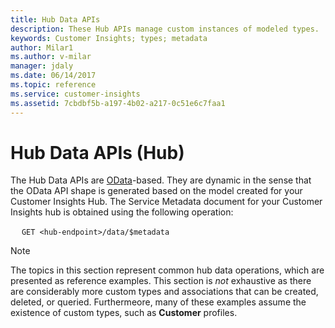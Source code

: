 ```yaml
---
title: Hub Data APIs
description: These Hub APIs manage custom instances of modeled types. 
keywords: Customer Insights; types; metadata
author: Milar1
ms.author: v-milar
manager: jdaly
ms.date: 06/14/2017
ms.topic: reference
ms.service: customer-insights 
ms.assetid: 7cbdbf5b-a197-4b02-a217-0c51e6c7faa1
---
```


Hub Data APIs (Hub)
=================

The Hub Data APIs are [OData](http://www.odata.org)-based. They are dynamic in the sense that the OData API shape is generated based on the model created for your Customer 
Insights Hub. The Service Metadata document for your Customer Insights hub is obtained using the following operation:

&emsp;  `GET <hub-endpoint>/data/$metadata`

>[!NOTE]
>The topics in this section represent common hub data operations, which are presented as reference examples. This section is _not_ exhaustive as there are considerably more custom types and associations that can be created, deleted, or queried.  Furthermeore, many of these examples assume the existence of custom types, such as **Customer** profiles.


